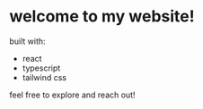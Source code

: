 # welcome to my website!

built with:
- react
- typescript
- tailwind css

feel free to explore and reach out!
